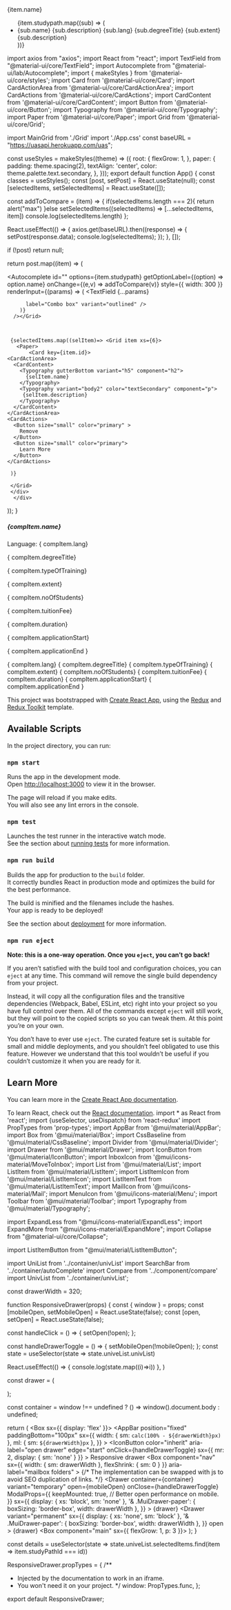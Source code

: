  <div>
      {item.name}
      <ul>
        {item.studypath.map((sub) => (
          <li>
             {sub.name} 
             {sub.description} 
             {sub.lang} 
             {sub.degreeTitle} 
             {sub.extent} 
             {sub.description} 
          </li>
        ))}
      </ul>
    </div>

import axios from "axios";
import React from "react";
import TextField from "@material-ui/core/TextField";
import Autocomplete from "@material-ui/lab/Autocomplete";
import { makeStyles } from '@material-ui/core/styles';
import Card from '@material-ui/core/Card';
import CardActionArea from '@material-ui/core/CardActionArea';
import CardActions from '@material-ui/core/CardActions';
import CardContent from '@material-ui/core/CardContent';
import Button from '@material-ui/core/Button';
import Typography from '@material-ui/core/Typography';
import Paper from '@material-ui/core/Paper';
import Grid from '@material-ui/core/Grid';

import MainGrid from './Grid'
import './App.css'
const baseURL = "https://uasapi.herokuapp.com/uas";

const useStyles = makeStyles((theme) => ({
    root: {
      flexGrow: 1,
    },
    paper: {
      padding: theme.spacing(2),
      textAlign: 'center',
      color: theme.palette.text.secondary,
    },
  }));
export default function App() {
    const classes = useStyles();
  const [post, setPost] = React.useState(null);
  const [selectedItems, setSelectedItems] = React.useState([]);

  const addToCompare = (item) => {
     if(selectedItems.length === 2){
         return alert("max")
     }else
    setSelectedItems((selectedItems) => [...selectedItems, item])
    console.log(selectedItems.length)
  };
  
  React.useEffect(() => {
    axios.get(baseURL).then((response) => {
      setPost(response.data);
      console.log(selectedItems);
    });
  }, []);

  if (!post) return null;

  return post.map((item) => (
      <div className="header">
      <MainGrid />
          <div className={classes.root}>
          <Grid container  spacing={3}>
          <Grid itemjustifyContent="center"  xs={12}>
      <Autocomplete
        id=""
        options={item.studypath}
        getOptionLabel={(option) => option.name}
        onChange={(e,v) => addToCompare(v)}
        style={{ width: 300 }}
        renderInput={(params) => (
          <TextField {...params} 
         
          label="Combo box" variant="outlined" />
        )}
      /></Grid>
     
      
     
     {selectedItems.map((selItem)=> <Grid item xs={6}>
       <Paper>
           <Card key={item.id}>
    <CardActionArea>
      <CardContent>
        <Typography gutterBottom variant="h5" component="h2">
          {selItem.name}
        </Typography>
        <Typography variant="body2" color="textSecondary" component="p">
         {selItem.description}
        </Typography>
      </CardContent>
    </CardActionArea>
    <CardActions>
      <Button size="small" color="primary" >
        Remove
      </Button>
      <Button size="small" color="primary">
        Learn More
      </Button>
    </CardActions>
  </Card></Paper>
     </Grid>
     
     )}
  
     </Grid>
     </div>
      </div>
    
  ));
}
   <h5 class="card-title">{compItem.name}</h5>
    <p class="card-text"> Language: { compItem.lang}</p>
<p class="card-text"> { compItem.degreeTitle}</p>
<p class="card-text"> { compItem.typeOfTraining}</p>
<p class="card-text"> { compItem.extent}</p>
<p class="card-text"> { compItem.noOfStudents}</p>
<p class="card-text"> { compItem.tuitionFee}</p>
<p class="card-text"> { compItem.duration}</p>
<p class="card-text"> { compItem.applicationStart}</p>
<p class="card-text"> { compItem.applicationEnd }</p>
 { compItem.lang}
 { compItem.degreeTitle}
 { compItem.typeOfTraining}
 { compItem.extent}
 { compItem.noOfStudents}
 { compItem.tuitionFee}
 { compItem.duration}
 { compItem.applicationStart}
 { compItem.applicationEnd }


This project was bootstrapped with [Create React App](https://github.com/facebook/create-react-app), using the [Redux](https://redux.js.org/) and [Redux Toolkit](https://redux-toolkit.js.org/) template.

## Available Scripts

In the project directory, you can run:

### `npm start`

Runs the app in the development mode.<br />
Open [http://localhost:3000](http://localhost:3000) to view it in the browser.

The page will reload if you make edits.<br />
You will also see any lint errors in the console.

### `npm test`

Launches the test runner in the interactive watch mode.<br />
See the section about [running tests](https://facebook.github.io/create-react-app/docs/running-tests) for more information.

### `npm run build`

Builds the app for production to the `build` folder.<br />
It correctly bundles React in production mode and optimizes the build for the best performance.

The build is minified and the filenames include the hashes.<br />
Your app is ready to be deployed!

See the section about [deployment](https://facebook.github.io/create-react-app/docs/deployment) for more information.

### `npm run eject`

**Note: this is a one-way operation. Once you `eject`, you can’t go back!**

If you aren’t satisfied with the build tool and configuration choices, you can `eject` at any time. This command will remove the single build dependency from your project.

Instead, it will copy all the configuration files and the transitive dependencies (Webpack, Babel, ESLint, etc) right into your project so you have full control over them. All of the commands except `eject` will still work, but they will point to the copied scripts so you can tweak them. At this point you’re on your own.

You don’t have to ever use `eject`. The curated feature set is suitable for small and middle deployments, and you shouldn’t feel obligated to use this feature. However we understand that this tool wouldn’t be useful if you couldn’t customize it when you are ready for it.

## Learn More

You can learn more in the [Create React App documentation](https://facebook.github.io/create-react-app/docs/getting-started).

To learn React, check out the [React documentation](https://reactjs.org/).
import * as React from 'react';
import {useSelector, useDispatch} from 'react-redux'
import PropTypes from 'prop-types';
import AppBar from '@mui/material/AppBar';
import Box from '@mui/material/Box';
import CssBaseline from '@mui/material/CssBaseline';
import Divider from '@mui/material/Divider';
import Drawer from '@mui/material/Drawer';
import IconButton from '@mui/material/IconButton';
import InboxIcon from '@mui/icons-material/MoveToInbox';
import List from '@mui/material/List';
import ListItem from '@mui/material/ListItem';
import ListItemIcon from '@mui/material/ListItemIcon';
import ListItemText from '@mui/material/ListItemText';
import MailIcon from '@mui/icons-material/Mail';
import MenuIcon from '@mui/icons-material/Menu';
import Toolbar from '@mui/material/Toolbar';
import Typography from '@mui/material/Typography';

import ExpandLess from "@mui/icons-material/ExpandLess";
import ExpandMore from "@mui/icons-material/ExpandMore";
import Collapse from "@material-ui/core/Collapse";

import ListItemButton from "@mui/material/ListItemButton";

import UniList from '../container/univList'
import SearchBar from '../container/autoComplete'
import Compare from '../component/compare'
import UnivList from '../container/univList';

const drawerWidth = 320;

function ResponsiveDrawer(props) {
  const { window } = props;
  const [mobileOpen, setMobileOpen] = React.useState(false);
  const [open, setOpen] = React.useState(false);
  

  const handleClick = () => {
    setOpen(!open);
  };


  const handleDrawerToggle = () => {
    setMobileOpen(!mobileOpen);
  };
  const state = useSelector(state => state.univeList.univList)

  React.useEffect(() => {
   console.log(state.map((i)=>i))
  }, )

  const drawer = (
    <div>
      <SearchBar />
      <Divider />
      <UnivList />
    </div>
  );

  const container = window !== undefined ? () => window().document.body : undefined;

  return (
    <Box sx={{ display: 'flex' }}>
      <CssBaseline />
      <AppBar
        position="fixed"
        paddingBottom="100px"
        sx={{
          width: { sm: `calc(100% - ${drawerWidth}px)` },
          ml: { sm: `${drawerWidth}px` },
        }}
      >
        <Toolbar>
          <IconButton
            color="inherit"
            aria-label="open drawer"
            edge="start"
            onClick={handleDrawerToggle}
            sx={{ mr: 2, display: { sm: 'none' } }}
          >
            <MenuIcon />
          </IconButton>
          <Typography variant="h6" noWrap component="div">
            Responsive drawer
          </Typography>
        </Toolbar>
      </AppBar>
      <Box
        component="nav"
        sx={{ width: { sm: drawerWidth }, flexShrink: { sm: 0 } }}
        aria-label="mailbox folders"
      >
        {/* The implementation can be swapped with js to avoid SEO duplication of links. */}
        <Drawer
          container={container}
          variant="temporary"
          open={mobileOpen}
          onClose={handleDrawerToggle}
          ModalProps={{
            keepMounted: true, // Better open performance on mobile.
          }}
          sx={{
            display: { xs: 'block', sm: 'none' },
            '& .MuiDrawer-paper': { boxSizing: 'border-box', width: drawerWidth },
          }}
        >
          {drawer}
        </Drawer>
        <Drawer
          variant="permanent"
          sx={{
            display: { xs: 'none', sm: 'block' },
            '& .MuiDrawer-paper': { boxSizing: 'border-box', width: drawerWidth },
          }}
          open
        >
          {drawer}
        </Drawer>
      </Box>
      <Box component="main" sx={{ flexGrow: 1, p: 3 }}>
        <Toolbar />
        <Compare />
      </Box>
    </Box>
  );
}

 const details = useSelector(state => state.univeList.selectedItems.find(item => item.studyPathId === id))

 
ResponsiveDrawer.propTypes = {
  /**
   * Injected by the documentation to work in an iframe.
   * You won't need it on your project.
   */
  window: PropTypes.func,
};

export default ResponsiveDrawer;
